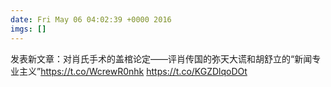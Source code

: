 ```yaml
---
date: Fri May 06 04:02:39 +0000 2016
imgs: []
---
```

&#21457;&#34920;&#26032;&#25991;&#31456;&#65306;&#23545;&#32918;&#27663;&#25163;&#26415;&#30340;&#30422;&#26874;&#35770;&#23450;&#8212;&#8212;&#35780;&#32918;&#20256;&#22269;&#30340;&#24357;&#22825;&#22823;&#35854;&#21644;&#32993;&#33298;&#31435;&#30340;&#8220;&#26032;&#38395;&#19987;&#19994;&#20027;&#20041;&#8221;https://t.co/WcrewR0nhk https://t.co/KGZDlqoDOt
